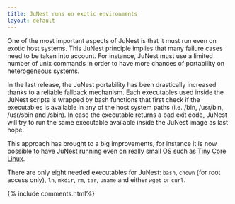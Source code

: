 ```yaml
---
title: JuNest runs on exotic environments
layout: default
---
```


One of the most important aspects of JuNest is that it must run even
on exotic host systems. This JuNest principle implies that many failure cases
need to be taken into account. For instance, JuNest must use a limited number of
unix commands in order to have more chances of portability
on heterogeneous systems.
<!--more-->

In the last release, the JuNest portability has been drastically
increased thanks to a reliable fallback mechanism.
Each executables used inside the JuNest scripts is wrapped
by bash functions that first check if the executables is available
in any of the host system paths (i.e. /bin, /usr/bin, /usr/sbin and /sbin).
In case the executable returns a bad exit code, JuNest will try to run
the same executable available inside the JuNest image as last hope.

This approach has brought to a big improvements, for instance it is now possible
to have JuNest running even on really small OS such as
[Tiny Core Linux](http://distro.ibiblio.org/tinycorelinux/).

There are only eight needed executables for JuNest: `bash`,
`chown` (for root access only), `ln`, `mkdir`, `rm`, `tar`, `uname` and
either `wget` or `curl`.

{% include comments.html%}
